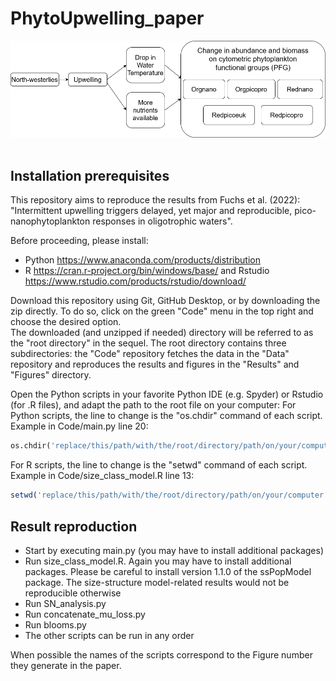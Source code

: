 # PhytoUpwelling_paper

<div align="center">
  <img src="summary.png" alt="Paper_summary"/>
</div>

<br/>

## Installation prerequisites
This repository aims to reproduce the results from Fuchs et al. (2022): "Intermittent upwelling triggers delayed, yet major and reproducible, pico-nanophytoplankton responses in oligotrophic waters".

Before proceeding, please install:
- Python https://www.anaconda.com/products/distribution
- R https://cran.r-project.org/bin/windows/base/ and Rstudio https://www.rstudio.com/products/rstudio/download/

Download this repository using Git, GitHub Desktop, or by downloading the zip directly.
To do so, click on the green "Code" menu in the top right and choose the desired option.  
The downloaded (and unzipped if needed) directory will be referred to as the "root directory" in the sequel.
The root directory contains three subdirectories: the "Code" repository fetches the data in the "Data" repository and reproduces the results and figures in the "Results" and "Figures" directory.

Open the Python scripts in your favorite Python IDE (e.g. Spyder) or Rstudio (for .R files), and adapt the path to the root file on your computer:
For Python scripts, the line to change is the "os.chdir" command of each script.
Example in Code/main.py line 20:
```python
os.chdir('replace/this/path/with/the/root/directory/path/on/your/computer')
```

For R scripts, the line to change is the "setwd" command of each script.
Example in Code/size_class_model.R line 13:
```R
setwd('replace/this/path/with/the/root/directory/path/on/your/computer')
```

## Result reproduction
- Start by executing main.py (you may have to install additional packages)
- Run size_class_model.R. Again you may have to install additional packages. Please be careful to install version 1.1.0 of the ssPopModel package. The size-structure model-related results would not be reproducible otherwise
- Run SN_analysis.py
- Run concatenate_mu_loss.py
- Run blooms.py
- The other scripts can be run in any order

When possible the names of the scripts correspond to the Figure number they generate in the paper.

